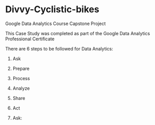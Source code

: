 # Divvy-Cyclistic-bikes
Google Data Analytics Course Capstone Project

This Case Study was completed as part of the Google Data Analytics Professional Certificate

There are 6 steps to be followed for Data Analytics:
1. Ask
2. Prepare
3. Process
4. Analyze
5. Share
6. Act

1. Ask: 
